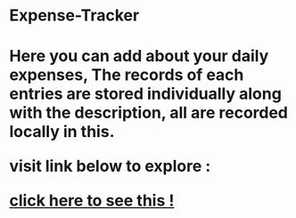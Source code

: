 <h1>Expense-Tracker <h1>
  <p>Here you can add about your daily expenses, The records of each entries are stored individually along with the description, all are recorded locally in this.</p>
  <p>visit link below to explore : </p>
 <a href="https://shubham1upadhyay.github.io/Expense-Tracker/">click here to see this ! </a>
